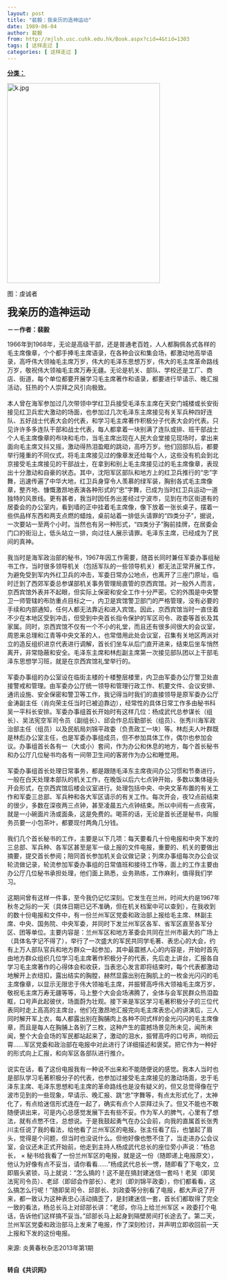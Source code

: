 ```yaml
---
layout: post
title: "裴毅：我亲历的造神运动"
date: 1989-06-04
author: 裴毅
from: http://mjlsh.usc.cuhk.edu.hk/Book.aspx?cid=4&tid=1303
tags: [ 这样走过 ]
categories: [ 这样走过 ]
---
```


<div style="margin: 15px 10px 10px 0px;">
 <div>
  <span id="ctl00_ContentPlaceHolder1_chapter1_SubjectLabel" style="font-weight:bold;text-decoration:underline;">
   分类：
  </span>
 </div>
 <p>
  <img align="top" alt="k.jpg" border="0" height="463" src="http://mjlsh.usc.cuhk.edu.hk/medias/contents/1303/k.jpg" width="354"/>
 </p>
 <p>
  图：虔诚者
 </p>
 <p>
  <strong>
   <font size="5">
    我亲历的造神运动
   </font>
  </strong>
 </p>
 <p>
  <strong>
   －－作者：裴毅
  </strong>
 </p>
 <p>
  1966年到1968年，无论是高级干部，还是普通老百姓，人人都胸佩各式各样的毛主席像章，个个都手捧毛主席语录，在各种会议和集会场，都激动地高举语录，高呼伟大领袖毛主席万岁，伟大的毛泽东思想万岁，伟大的毛主席革命路线万岁，敬祝伟大领袖毛主席万寿无疆。无论是机关、部队、学校还是工厂、商店、街道，每个单位都要开展学习毛主席著作和语录，都要进行早请示、晚汇报活动，狂热的个人崇拜之风引向极致。
  <br/>
  <br/>
  本人曾在海军参加过几次带领中学红卫兵接受毛泽东主席在天安门城楼或长安街接见红卫兵宏大激动的场面，也参加过几次毛泽东主席接见有关军兵种四好连队、五好战士代表大会的代表，和学习毛主席著作积极分子代表大会的代表。只见许许多多连队干部和战士代表，每人都拿着一块别满了连队或排、班干部战士个人毛主席像章的布块和毛巾，当毛主席出现在人民大会堂接见现场时，拿出来面向毛主席又抖又摇，激动得热泪盈眶的跳动，高呼万岁。他们回部队后，都要举行隆重的不同仪式，将毛主席接见过的像章发还给每个人，这些没有机会到北京接受毛主席接见的干部战士，在拿到和别上毛主席接见过的毛主席像章，表现出十分激动和自豪的状态。其中，沈阳军区部队和地方上的红卫兵推行的“忠”字舞，迅速传遍了中华大地，红卫兵身穿令人羡慕的绿军装，胸别各式毛主席像章，整齐地、慷慨激昂地表演各种形式的“忠”字舞，已成为当时红卫兵运动一道独特的风景线。更有甚者，我当时因任务出差经过宁波市，见到在市区街道有的居委会的办公室内，看到墙的正中挂着毛主席像，像下放着一张长桌子，摆着一些供品样东西和两支点燃的蜡烛，桌前站着一排低头请罪的“四类分子”，据说，一次要站一至两个小时。当然也有另一种形式，“四类分子”胸前挂牌，在居委会门口的街沿上，低头站立一排，向过往人展示请罪。毛泽东主席，已经成为了民间的真神。
  <br/>
  <br/>
  我当时是海军政治部的秘书，1967年因工作需要，随首长同时兼任军委办事组秘书工作，当时很多领导机关（包括军队的一些领导机关）都无法正常开展工作，为避免受到军内外红卫兵的冲击，军委日常办公地点，也离开了三座门原址，临时迁到了西郊军委总参谋部机关事务管理局直管的京西宾馆。对一般外人而言，京西宾馆外表并不起眼，但实际上保密和安全工作十分严密。它的外围是中央警卫一师管辖的布防重点目标之一，内卫是宾馆警卫部门的严格管理，没有必要的手续和内部通知，任何人都无法靠近和进入宾馆。因此，京西宾馆当时一直住着不少在本地区受到冲击，但受到中央首长指令保护的军区司令、政委等首长及其家属。同时，京西宾馆不仅有一个不小的礼堂，而且还有很多间很大的会议室，周恩来总理和江青等中央文革的人，也常借用此处会议室，召集有关地区两派对立的造反组织进京代表进行调解，首长们坐车从后门直开进来，结束后坐车悄然离开，非常隐蔽和安全。毛泽东主席和林彪副主席第一次接见部队团以上干部毛泽东思想学习班，就是在京西宾馆礼堂举行的。
  <br/>
  <br/>
  军委办事组的办公室设在临街主楼的十楼整层楼里，内卫由军委办公厅警卫处直接警戒和管理。由军委办公厅统一领导和管理行政工作、机要文件、会议安排、通讯设施、安全保密和警卫等工作，我记得当时我们的直接领导是原军委办公厅金涛副主任（肖向荣主任当时已被迫靠边），经常性的具体日常工作多由秘书科吴一平科长安排。军委办事组首长开始时有这样几位：杨成武代总参谋长（组长）、吴法宪空军司令员（副组长）、邱会作总后勤部长（组员）、张秀川海军政治部主任（组员）以及民航局刘锦平政委（负责政工一块）等。林彪夫人叶群既是林彪办公室主任，也是军委办事组成员，但不参加具体工作，偶尔也参加会议。办事组首长各有一（大或小）套间，作为办公和休息的地方，每个首长秘书和办公厅几位秘书均各有一间带卫生间的客房作为办公和睡觉用。
  <br/>
  <br/>
  军委办事组首长处理日常事务，都是跟随毛泽东主席夜间办公习惯和节奏进行，一般在白天处理本部队的机关工作，在晚饭以后六七点钟开始，多数以集体碰头开会形式，在京西宾馆后楼会议室进行。处理包括中央、中央文革布置的有关工作和军委三总部、军兵种和各大军区请示的有关工作。每次开会，夜12点前结束的很少，多数在深夜两三点钟，甚至凌晨五六点钟结束。所以中间有一点夜宵，就是一小碗面片汤或面条，这是免费的。喝茶的话，无论是首长还是秘书，向服务员要一小包茶叶，都要现付两角几分钱。
  <br/>
  <br/>
  我们几个首长秘书的工作，主要是以下几项：每天要看几十份电报和中央下发的三总部、军兵种、各军区甚至是军一级上报的文件电报，重要的、机关的要做出摘要，提交首长参阅；陪同首长参加机关会议做记录；列席办事组每次办公会议轮流做记录，轮流参加军委办事组的日常值班和接待工作等，面上的工作主要由办公厅几位秘书承担处理，他们面上熟悉，业务熟练，工作麻利，值得我们学习。
  <br/>
  <br/>
  这期间曾有这样一件事，至今我仍记忆深刻。它发生在兰州，时间大约是1967年秋冬之际的一天（具体日期已记不准确，但在机关档案中可以查到），在我收到的数十份电报和文件中，有一份兰州军区党委和政治部上报给毛主席、林副主席、中央、国务院、中央军委，并同时下发兰州军区各军、省军区直至各军分区、团等单位。主要内容是：兰州军区和地方革委会共同在兰州市最大的广场上（具体名字记不得了），举行了一次盛大的军民共同学毛著、表忠心的大会，约有上万人部队官兵和地方群众一起参加，其中最震撼人心的内容是，开始时首先由地方群众组织几位学习毛主席著作积极分子的代表，先后走上讲台，汇报各自学习毛主席著作的心得体会和收获，当表忠心发言即将结束时，每个代表都激动地解开上衣纽扣，露出结实的胸膛，赫然显露出别在胸肌上的一枚金光闪闪的毛主席像章，以显示无限忠于伟大领袖毛主席，并振臂高呼伟大领袖毛主席万岁，敬祝毛主席万寿无疆等等，马上整个大会会场沸腾了，全体与会军民群众热泪盈眶，口号声此起彼伏，场面蔚为壮观。接下来是军区学习毛著积极分子的三位代表同时走上高高的主席台，他们在激昂地汇报完向毛主席表忠心的讲演后，三人同时解开军上衣，每人都露出别在胸脯肉上各种不同式样的金光闪闪的毛主席像章，而且是每人在胸脯上各别了三枚，这种产生的震撼场景见所未见，闻所未闻，整个大会会场的军民都站起来了，激动的泪水，振臂高呼的口号声，响彻云霄……军区党委和政治部在电报中对此进行了详细描述和褒奖。把它作为一种好的形式向上汇报，和向军区各部队进行推介。
  <br/>
  <br/>
  说实在话，看了这份电报我有一种说不出来和不能随便说的感觉。我本人当时也是部队学习毛著积极分子的代表，也参加过接受毛主席接见的激动场面，忠于毛泽东主席、毛泽东思想和毛主席的革命路线也是没有疑义的，但又总觉得像在宁波市见到的一些现象，早请示、晚汇报、跳“忠”字舞等，有点太形式化了，太神化了，有点给迷信形式连在一起了，确实有点个人崇拜过头了。但又不能也不敢随便讲出来，可是内心总感觉发展下去有些不妥。作为军人的脾气，心里有了想法，就有点憋不住，总想说。于是我鼓起勇气在办公会前，向我的直属首长张秀川主任说了我的看法，给他看了兰州军区的电报。张主任看了后，也皱起了眉头，觉得是个问题，但当时也没说什么。但他好像也憋不住了，当走进办公会议室，会议还未正式开始前，他走到主持人杨成武代总长的座位旁小声说：“杨总长， × 秘书给我看了一份兰州军区的电报，就是这一份（随即递上电报原文），他认为好像有点不妥当，请你看看……”杨成武代总长一愣，随即看了下电文，立即眉头紧锁，马上就说：“怎么搞的！这不是在搞封建迷信一套吗！老吴（即吴法宪司令员）、老邱（即邱会作部长）、老刘（即刘锦平政委），你们都看看，这么搞怎么行呢！”随即吴司令、邱部长、刘政委等分别看了电报，都大声说了开来，都一致认为这种表忠心活动搞歪了，是封建迷信一套，首长们都取得了完全一致的看法，杨总长马上对邱部长讲：“老邱，你马上给兰州军区 × 政委打个电话，告诉他们这样搞不妥当。”邱部长马上起身到隔壁房间打长途去了。第二天，兰州军区党委和政治部马上发来了电报，作了深刻检讨，并声明立即收回前一天上报和下发的这份电报。
 </p>
 <p>
  来源: 炎黄春秋杂志2013年第1期
 </p>
 <p>
  <br/>
  <strong>
   转自《共识网》
  </strong>
 </p>
</div>


